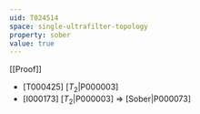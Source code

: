 ```yaml
---
uid: T024514
space: single-ultrafilter-topology
property: sober
value: true
---
```

[[Proof]]

* [T000425] [$T_2$|P000003]
* [I000173] [$T_2$|P000003] => [Sober|P000073]

